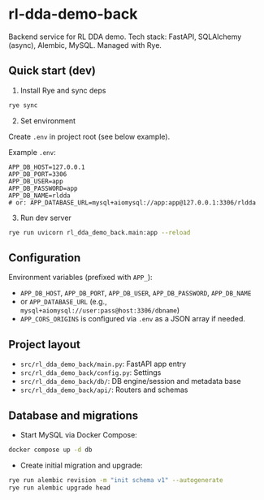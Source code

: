 # rl-dda-demo-back

Backend service for RL DDA demo. Tech stack: FastAPI, SQLAlchemy (async), Alembic, MySQL. Managed with Rye.

## Quick start (dev)

1) Install Rye and sync deps

```bash
rye sync
```

2) Set environment

Create `.env` in project root (see below example).

Example `.env`:

```
APP_DB_HOST=127.0.0.1
APP_DB_PORT=3306
APP_DB_USER=app
APP_DB_PASSWORD=app
APP_DB_NAME=rldda
# or: APP_DATABASE_URL=mysql+aiomysql://app:app@127.0.0.1:3306/rldda
```

3) Run dev server

```bash
rye run uvicorn rl_dda_demo_back.main:app --reload
```

## Configuration

Environment variables (prefixed with `APP_`):

- `APP_DB_HOST`, `APP_DB_PORT`, `APP_DB_USER`, `APP_DB_PASSWORD`, `APP_DB_NAME`
- or `APP_DATABASE_URL` (e.g., `mysql+aiomysql://user:pass@host:3306/dbname`)
- `APP_CORS_ORIGINS` is configured via `.env` as a JSON array if needed.

## Project layout

- `src/rl_dda_demo_back/main.py`: FastAPI app entry
- `src/rl_dda_demo_back/config.py`: Settings
- `src/rl_dda_demo_back/db/`: DB engine/session and metadata base
- `src/rl_dda_demo_back/api/`: Routers and schemas

## Database and migrations

- Start MySQL via Docker Compose:

```bash
docker compose up -d db
```

- Create initial migration and upgrade:

```bash
rye run alembic revision -m "init schema v1" --autogenerate
rye run alembic upgrade head
```


